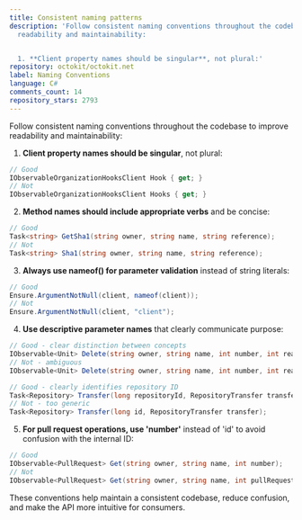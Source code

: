 ```yaml
---
title: Consistent naming patterns
description: 'Follow consistent naming conventions throughout the codebase to improve
  readability and maintainability:


  1. **Client property names should be singular**, not plural:'
repository: octokit/octokit.net
label: Naming Conventions
language: C#
comments_count: 14
repository_stars: 2793
---
```


Follow consistent naming conventions throughout the codebase to improve readability and maintainability:

1. **Client property names should be singular**, not plural:
```csharp
// Good
IObservableOrganizationHooksClient Hook { get; }
// Not
IObservableOrganizationHooksClient Hooks { get; }
```

2. **Method names should include appropriate verbs** and be concise:
```csharp
// Good
Task<string> GetSha1(string owner, string name, string reference);
// Not
Task<string> Sha1(string owner, string name, string reference);
```

3. **Always use nameof() for parameter validation** instead of string literals:
```csharp
// Good
Ensure.ArgumentNotNull(client, nameof(client));
// Not
Ensure.ArgumentNotNull(client, "client");
```

4. **Use descriptive parameter names** that clearly communicate purpose:
```csharp
// Good - clear distinction between concepts
IObservable<Unit> Delete(string owner, string name, int number, int reactionId);
// Not - ambiguous
IObservable<Unit> Delete(string owner, string name, int number, int reaction);

// Good - clearly identifies repository ID
Task<Repository> Transfer(long repositoryId, RepositoryTransfer transfer);
// Not - too generic
Task<Repository> Transfer(long id, RepositoryTransfer transfer);
```

5. **For pull request operations, use 'number'** instead of 'id' to avoid confusion with the internal ID:
```csharp
// Good
IObservable<PullRequest> Get(string owner, string name, int number);
// Not
IObservable<PullRequest> Get(string owner, string name, int pullRequestId);
```

These conventions help maintain a consistent codebase, reduce confusion, and make the API more intuitive for consumers.